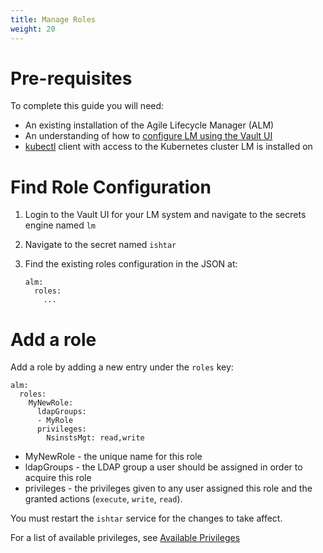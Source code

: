 ```yaml
---
title: Manage Roles
weight: 20
---
```


# Pre-requisites

To complete this guide you will need:

- An existing installation of the Agile Lifecycle Manager (ALM)
- An understanding of how to [configure LM using the Vault UI](/user-guides/administration/configuration/configuring-lm)
- [kubectl](https://kubernetes.io/docs/tasks/tools/install-kubectl/) client with access to the Kubernetes cluster LM is installed on

# Find Role Configuration

1. Login to the Vault UI for your LM system and navigate to the secrets engine named `lm`

2. Navigate to the secret named `ishtar`

3. Find the existing roles configuration in the JSON at:
    
    ```
    alm:
      roles:
        ...
    ```

# Add a role

Add a role by adding a new entry under the `roles` key:
  
```
alm:
  roles:
    MyNewRole:
      ldapGroups:
      - MyRole
      privileges:
        NsinstsMgt: read,write
```

- MyNewRole - the unique name for this role
- ldapGroups - the LDAP group a user should be assigned in order to acquire this role
- privileges - the privileges given to any user assigned this role and the granted actions (`execute`, `write`, `read`).

You must restart the `ishtar` service for the changes to take affect. 

For a list of available privileges, see [Available Privileges](/reference/security/default-security-users#available-privileges)



